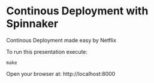 Continous Deployment with Spinnaker
=======================

Continous Deployment made easy by Netflix

To run this presentation execute:

```
make
```

Open your browser at: http://localhost:8000
